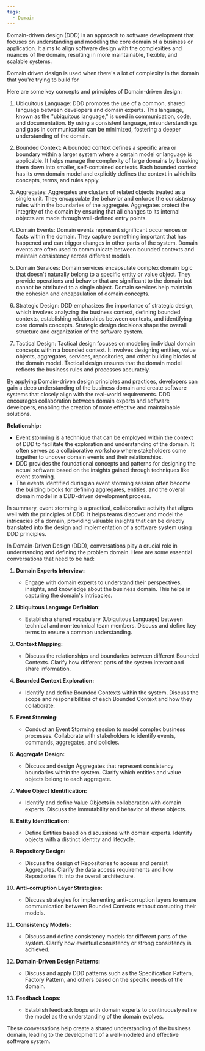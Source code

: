 ```yaml
---
tags:
  - Domain
---
```


Domain-driven design (DDD) is an approach to software development that focuses on understanding and modeling the core domain of a business or application. It aims to align software design with the complexities and nuances of the domain, resulting in more maintainable, flexible, and scalable systems.

Domain driven design is used when there's a lot of complexity in the domain that you're trying to build for



Here are some key concepts and principles of Domain-driven design:

1. Ubiquitous Language: DDD promotes the use of a common, shared language between developers and domain experts. This language, known as the "ubiquitous language," is used in communication, code, and documentation. By using a consistent language, misunderstandings and gaps in communication can be minimized, fostering a deeper understanding of the domain.

2. Bounded Context: A bounded context defines a specific area or boundary within a larger system where a certain model or language is applicable. It helps manage the complexity of large domains by breaking them down into smaller, self-contained contexts. Each bounded context has its own domain model and explicitly defines the context in which its concepts, terms, and rules apply.

3. Aggregates: Aggregates are clusters of related objects treated as a single unit. They encapsulate the behavior and enforce the consistency rules within the boundaries of the aggregate. Aggregates protect the integrity of the domain by ensuring that all changes to its internal objects are made through well-defined entry points.

4. Domain Events: Domain events represent significant occurrences or facts within the domain. They capture something important that has happened and can trigger changes in other parts of the system. Domain events are often used to communicate between bounded contexts and maintain consistency across different models.

5. Domain Services: Domain services encapsulate complex domain logic that doesn't naturally belong to a specific entity or value object. They provide operations and behavior that are significant to the domain but cannot be attributed to a single object. Domain services help maintain the cohesion and encapsulation of domain concepts.

6. Strategic Design: DDD emphasizes the importance of strategic design, which involves analyzing the business context, defining bounded contexts, establishing relationships between contexts, and identifying core domain concepts. Strategic design decisions shape the overall structure and organization of the software system.

7. Tactical Design: Tactical design focuses on modeling individual domain concepts within a bounded context. It involves designing entities, value objects, aggregates, services, repositories, and other building blocks of the domain model. Tactical design ensures that the domain model reflects the business rules and processes accurately.

By applying Domain-driven design principles and practices, developers can gain a deep understanding of the business domain and create software systems that closely align with the real-world requirements. DDD encourages collaboration between domain experts and software developers, enabling the creation of more effective and maintainable solutions.



**Relationship:**

- Event storming is a technique that can be employed within the context of DDD to facilitate the exploration and understanding of the domain. It often serves as a collaborative workshop where stakeholders come together to uncover domain events and their relationships.
- DDD provides the foundational concepts and patterns for designing the actual software based on the insights gained through techniques like event storming.
- The events identified during an event storming session often become the building blocks for defining aggregates, entities, and the overall domain model in a DDD-driven development process.

In summary, event storming is a practical, collaborative activity that aligns well with the principles of DDD. It helps teams discover and model the intricacies of a domain, providing valuable insights that can be directly translated into the design and implementation of a software system using DDD principles.




In Domain-Driven Design (DDD), conversations play a crucial role in understanding and defining the problem domain. Here are some essential conversations that need to be had:

1. **Domain Experts Interview:**
   - Engage with domain experts to understand their perspectives, insights, and knowledge about the business domain. This helps in capturing the domain's intricacies.

2. **Ubiquitous Language Definition:**
   - Establish a shared vocabulary (Ubiquitous Language) between technical and non-technical team members. Discuss and define key terms to ensure a common understanding.

3. **Context Mapping:**
   - Discuss the relationships and boundaries between different Bounded Contexts. Clarify how different parts of the system interact and share information.

4. **Bounded Context Exploration:**
   - Identify and define Bounded Contexts within the system. Discuss the scope and responsibilities of each Bounded Context and how they collaborate.

5. **Event Storming:**
   - Conduct an Event Storming session to model complex business processes. Collaborate with stakeholders to identify events, commands, aggregates, and policies.

6. **Aggregate Design:**
   - Discuss and design Aggregates that represent consistency boundaries within the system. Clarify which entities and value objects belong to each aggregate.

7. **Value Object Identification:**
   - Identify and define Value Objects in collaboration with domain experts. Discuss the immutability and behavior of these objects.

8. **Entity Identification:**
   - Define Entities based on discussions with domain experts. Identify objects with a distinct identity and lifecycle.

9. **Repository Design:**
   - Discuss the design of Repositories to access and persist Aggregates. Clarify the data access requirements and how Repositories fit into the overall architecture.

10. **Anti-corruption Layer Strategies:**
    - Discuss strategies for implementing anti-corruption layers to ensure communication between Bounded Contexts without corrupting their models.

11. **Consistency Models:**
    - Discuss and define consistency models for different parts of the system. Clarify how eventual consistency or strong consistency is achieved.

12. **Domain-Driven Design Patterns:**
    - Discuss and apply DDD patterns such as the Specification Pattern, Factory Pattern, and others based on the specific needs of the domain.

13. **Feedback Loops:**
    - Establish feedback loops with domain experts to continuously refine the model as the understanding of the domain evolves.

These conversations help create a shared understanding of the business domain, leading to the development of a well-modeled and effective software system.

